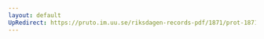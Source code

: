 ```yaml
---
layout: default
UpRedirect: https://pruto.im.uu.se/riksdagen-records-pdf/1871/prot-1871--ak--520.pdf
---
```


